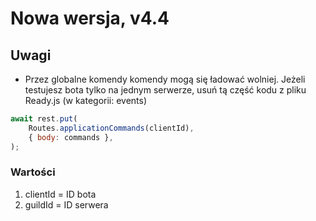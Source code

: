 # Nowa wersja, v4.4

## Uwagi
- Przez globalne komendy komendy mogą się ładować wolniej. Jeżeli testujesz bota tylko na jednym serwerze, usuń tą część kodu z pliku Ready.js (w kategorii: events)

```js
await rest.put(
    Routes.applicationCommands(clientId),
    { body: commands },
);
```

### Wartości

1. clientId = ID bota
2. guildId = ID serwera